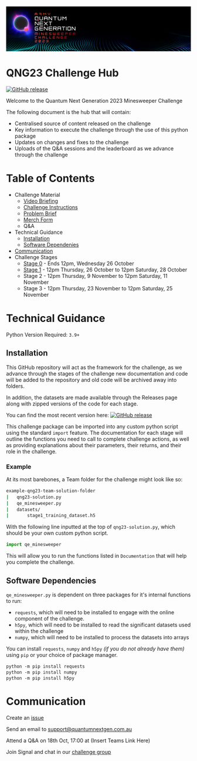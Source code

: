 <p align="center">
  <img src="https://github.com/ricohub01/qng23-challenge/blob/main/assets/images/Header.jpg?raw=true" alt="header"/>
</p>

# QNG23 Challenge Hub

[![GitHub release](https://img.shields.io/github/release/ricohub01/qng23-challenge.svg)](https://GitHub.com/ricohub01/qng23-challenge/releases/)

Welcome to the Quantum Next Generation 2023 Minesweeper Challenge

The following document is the hub that will contain: 
- Centralised source of content released on the challenge
- Key information to execute the challenge through the use of this python package
- Updates on changes and fixes to the challenge
- Uploads of the Q&A sessions and the leaderboard as we advance through the challenge

# Table of Contents
- Challenge Material
    - [Video Briefing](https://vimeo.com/869440571/e058164ca5?share=copy)
    - [Challenge Instructions](/assets/docs/QNG23%20Challenge%20instructions.pdf)
    - [Problem Brief](/assets/docs/QNG23%20Problem%20brief.pdf)
    - [Merch Form](https://forms.office.com/Pages/ResponsePage.aspx?id=GU5i_LU-u0uHril7jkukjXwnWWTBCM5Gk5WyPCsZZjVUNUVDNENZUTNWSzlBU0hJU1hUTVI1TlI5Vi4u)
    - Q&A
- Technical Guidance
    - [Installation](#installation)
    - [Software Dependenies](#software-dependencies)
- [Communication](#communication)
- Challenge Stages
    - [Stage 0](/STAGE-1.md) - Ends 12pm, Wednesday 26 October
    - [Stage 1](/STAGE-1.md) - 12pm Thursday, 26 October to 12pm Saturday, 28 October
    - Stage 2 - 12pm Thursday, 9 November to 12pm Saturday, 11 November
    - Stage 3 - 12pm Thursday, 23 November to 12pm Saturday, 25 November

# Technical Guidance

Python Version Required: `3.9+` 

## Installation
This GitHub repository will act as the framework for the challenge, as we advance through the stages of the challenge new documentation and code will be added to the repository and old code will be archived away into folders.

In addition, the datasets are made available through the Releases page along with zipped versions of the code for each stage. 

You can find the most recent version here: [![GitHub release](https://img.shields.io/github/release/ricohub01/qng23-challenge.svg)](https://GitHub.com/ricohub01/qng23-challenge/releases/)

This challenge package can be imported into any custom python script using the standard `import` feature. The documentation for each stage will outline the functions you need to call to complete challenge actions, as well as providing explanations about their parameters, their returns, and their role in the challenge.

### Example

At its most barebones, a Team folder for the challenge might look like so:
```bash
example-qng23-team-solution-folder
|   qng23-solution.py
|   qe_minesweeper.py
|   datasets/
|       stage1_training_dataset.h5
```

With the following line inputted at the top of `qng23-solution.py`, which should be your own custom python script.
```python
import qe_minesweeper
```
This will allow you to run the functions listed in `Documentation` that will help you complete the challenge.

## Software Dependencies
`qe_minesweeper.py` is dependent on three packages for it's internal functions to run:
- `requests`, which will need to be installed to engage with the online component of the challenge.
- `h5py`, which will need to be installed to read the significant datasets used within the challenge
- `numpy`, which will need to be installed to process the datasets into arrays

You can install `requests`, `numpy` and `h5py` *(if you do not already have them)* using `pip` or your choice of package manager.
```
python -m pip install requests
python -m pip install numpy
python -m pip install h5py
```

# Communication

Create an [issue](https://github.com/RICOHub01/QNG23-Challenge/issues)

Send an email to [support@quantumnextgen.com.au](mailto:support@quantumnextgen.com.au)

Attend a Q&A on 18th Oct, 17:00 at (Insert Teams Link Here)

Join Signal and chat in our [challenge group](https://signal.group/#CjQKIAB9t0m64V4PAwYP1NYVtYfAkoUx6DoRGidCKUoM11qMEhD4wyk4hU6KsNz0ZTT2V8EW)